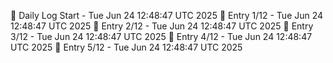 📅 Daily Log Start - Tue Jun 24 12:48:47 UTC 2025
📌 Entry 1/12 - Tue Jun 24 12:48:47 UTC 2025
📌 Entry 2/12 - Tue Jun 24 12:48:47 UTC 2025
📌 Entry 3/12 - Tue Jun 24 12:48:47 UTC 2025
📌 Entry 4/12 - Tue Jun 24 12:48:47 UTC 2025
📌 Entry 5/12 - Tue Jun 24 12:48:47 UTC 2025
